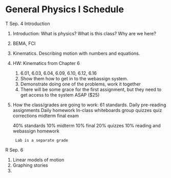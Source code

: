 General Physics I Schedule
==========================

T Sep. 4  Introduction

 1. Introduction: What is physics?  What is this class?  Why are we here?
 2. BEMA, FCI
 2. Kinematics.  Describing motion with numbers and equations.
 3. HW: Kinematics from Chapter 6
	1. 6.01, 6.03, 6.04, 6.09, 6.10, 6.12, 6.16
	2. Show them how to get in to the webassign system.
	3. Demonstrate doing one of the problems, work it together
	4. There will be some grace for the first assignment, but they need to get access to the system ASAP  ($25)
 4. How the class/grades are going to work:
	61 standards.
	Daily pre-reading assignments
	Daily homework
	In-class whiteboards
	group quizzes
	quiz corrections
	midterm
	final exam

	40%  standards
	10%  midterm
	10%  final
	20%  quizzes
	10%  reading and webassign homework

	     Lab is a separate grade
	

R Sep. 6 
 		
 1. Linear models of motion
 2. Graphing stories
 3.   



